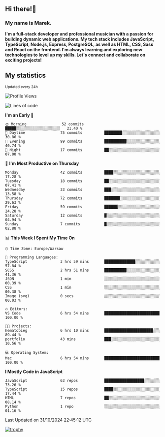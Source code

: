 ## Hi there!👋 ##
### My name is Marek. ###

**I'm a full-stack developer and professional musician with a passion for building dynamic web applications. My tech stack includes JavaScript, TypeScript, Node.js, Express, PostgreSQL, as well as HTML, CSS, Sass and React on the frontend. I'm always learning and exploring new technologies to level up my skills. Let's connect and collaborate on exciting projects!**

## My statistics ##
<sub>Updated every 24h</sub>
<!--START_SECTION:waka-->
![Profile Views](http://img.shields.io/badge/Profile%20Views-1-blue)

![Lines of code](https://img.shields.io/badge/From%20Hello%20World%20I%27ve%20Written-20.2%20thousand%20lines%20of%20code-blue)

**I'm an Early 🐤** 

```text
🌞 Morning                52 commits          █████░░░░░░░░░░░░░░░░░░░░   21.40 % 
🌆 Daytime                75 commits          ████████░░░░░░░░░░░░░░░░░   30.86 % 
🌃 Evening                99 commits          ██████████░░░░░░░░░░░░░░░   40.74 % 
🌙 Night                  17 commits          ██░░░░░░░░░░░░░░░░░░░░░░░   07.00 % 
```
📅 **I'm Most Productive on Thursday** 

```text
Monday                   42 commits          ████░░░░░░░░░░░░░░░░░░░░░   17.28 % 
Tuesday                  18 commits          ██░░░░░░░░░░░░░░░░░░░░░░░   07.41 % 
Wednesday                33 commits          ███░░░░░░░░░░░░░░░░░░░░░░   13.58 % 
Thursday                 72 commits          ███████░░░░░░░░░░░░░░░░░░   29.63 % 
Friday                   59 commits          ██████░░░░░░░░░░░░░░░░░░░   24.28 % 
Saturday                 12 commits          █░░░░░░░░░░░░░░░░░░░░░░░░   04.94 % 
Sunday                   7 commits           █░░░░░░░░░░░░░░░░░░░░░░░░   02.88 % 
```


📊 **This Week I Spent My Time On** 

```text
🕑︎ Time Zone: Europe/Warsaw

💬 Programming Languages: 
TypeScript               3 hrs 59 mins       ██████████████░░░░░░░░░░░   57.84 % 
SCSS                     2 hrs 51 mins       ██████████░░░░░░░░░░░░░░░   41.36 % 
JSON                     1 min               ░░░░░░░░░░░░░░░░░░░░░░░░░   00.39 % 
CSS                      1 min               ░░░░░░░░░░░░░░░░░░░░░░░░░   00.38 % 
Image (svg)              0 secs              ░░░░░░░░░░░░░░░░░░░░░░░░░   00.03 % 

🔥 Editors: 
VS Code                  6 hrs 54 mins       █████████████████████████   100.00 % 

🐱‍💻 Projects: 
hematobieg               6 hrs 10 mins       ██████████████████████░░░   89.44 % 
portfolio                43 mins             ███░░░░░░░░░░░░░░░░░░░░░░   10.56 % 

💻 Operating System: 
Mac                      6 hrs 54 mins       █████████████████████████   100.00 % 
```

**I Mostly Code in JavaScript** 

```text
JavaScript               63 repos            ██████████████████░░░░░░░   73.26 % 
TypeScript               15 repos            ████░░░░░░░░░░░░░░░░░░░░░   17.44 % 
HTML                     7 repos             ██░░░░░░░░░░░░░░░░░░░░░░░   08.14 % 
Python                   1 repo              ░░░░░░░░░░░░░░░░░░░░░░░░░   01.16 % 
```




 Last Updated on 31/10/2024 22:45:12 UTC
<!--END_SECTION:waka-->
[![trophy](https://github-profile-trophy.vercel.app/?username=ryo-ma&theme=onedark)](https://github.com/ryo-ma/github-profile-trophy)
<!--
**MarekSax/MarekSax** is a ✨ _special_ ✨ repository because its `README.md` (this file) appears on your GitHub profile.

Here are some ideas to get you started:

- 🔭 I’m currently working on ...
- 🌱 I’m currently learning ...
- 👯 I’m looking to collaborate on ...
- 🤔 I’m looking for help with ...
- 💬 Ask me about ...
- 📫 How to reach me: ...
- 😄 Pronouns: ...
- ⚡ Fun fact: ...
-->
